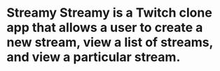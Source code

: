 <h1>Streamy</>
Streamy is a Twitch clone app that allows a user to create a new stream, view a list of streams, and view a particular stream.

